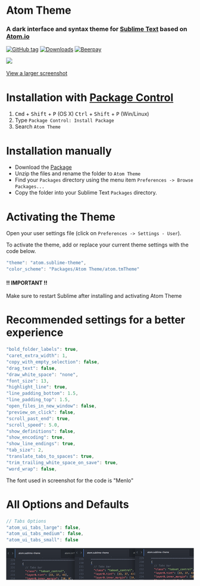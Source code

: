 # Atom Theme

### A dark interface and syntax theme for [Sublime Text](https://packagecontrol.io/packages/Atom%20Theme) based on [Atom.io](https://atom.io)

[![GitHub tag](https://img.shields.io/github/release/christopherfouquier/atom-theme.svg?style=flat-square)](https://github.com/christopherfouquier/atom-theme/releases)
[![Downloads](https://img.shields.io/packagecontrol/dt/Atom%20Theme.svg?colorB=80d4cd&style=flat-square)](https://packagecontrol.io/packages/Atom%20Theme)
[![Beerpay](https://beerpay.io/christopherfouquier/atom-theme/badge.svg?style=flat-square)](https://beerpay.io/christopherfouquier/atom-theme)

![](http://i.imgur.com/hHEOzMT.png)

[View a larger screenshot](http://i.imgur.com/hHEOzMT.png)

# Installation with [Package Control](https://packagecontrol.io/docs)

1. <kbd>Cmd</kbd> + <kbd>Shift</kbd> + <kbd>P</kbd> (OS X) <kbd>Ctrl</kbd> + <kbd>Shift</kbd> + <kbd>P</kbd> (Win/Linux)
2. Type `Package Control: Install Package`
3. Search `Atom Theme`

# Installation manually

* Download the [Package](https://github.com/christopherfouquier/atom-theme/archive/master.zip)
* Unzip the files and rename the folder to `Atom Theme`
* Find your `Packages` directory using the menu item  `Preferences -> Browse Packages...`
* Copy the folder into your Sublime Text `Packages` directory.

# Activating the Theme

Open your user settings file (click on `Preferences -> Settings - User`).

To activate the theme, add or replace your current theme settings with the code below.

```js
"theme": "atom.sublime-theme",
"color_scheme": "Packages/Atom Theme/atom.tmTheme"
```

#### !! IMPORTANT !!
Make sure to restart Sublime after installing and activating Atom Theme

# Recommended settings for a better experience

```js
"bold_folder_labels": true,
"caret_extra_width": 1,
"copy_with_empty_selection": false,
"drag_text": false,
"draw_white_space": "none",
"font_size": 13,
"highlight_line": true,
"line_padding_bottom": 1.5,
"line_padding_top": 1.5,
"open_files_in_new_window": false,
"preview_on_click": false,
"scroll_past_end": true,
"scroll_speed": 5.0,
"show_definitions": false,
"show_encoding": true,
"show_line_endings": true,
"tab_size": 2,
"translate_tabs_to_spaces": true,
"trim_trailing_white_space_on_save": true,
"word_wrap": false,
```

The font used in screenshot for the code is "Menlo"

# All Options and Defaults

```js
// Tabs Options
"atom_ui_tabs_large": false,
"atom_ui_tabs_medium": false,
"atom_ui_tabs_small": false
```
![](https://raw.githubusercontent.com/christopherfouquier/atom-theme/master/screenshots/tabs.png)